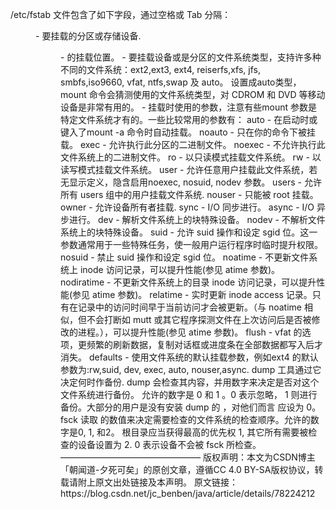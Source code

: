 /etc/fstab 文件包含了如下字段，通过空格或 Tab 分隔：

<file system>	<dir>	<type>	<options>	<dump>	<pass>
<file systems> - 要挂载的分区或存储设备.
<dir> - <file systems>的挂载位置。
<type> - 要挂载设备或是分区的文件系统类型，支持许多种不同的文件系统：ext2,ext3, ext4, reiserfs,xfs, jfs, smbfs,iso9660, vfat, ntfs,swap 及 auto。 设置成auto类型，mount 命令会猜测使用的文件系统类型，对 CDROM 和 DVD 等移动设备是非常有用的。
<options> - 挂载时使用的参数，注意有些mount 参数是特定文件系统才有的。一些比较常用的参数有：
auto - 在启动时或键入了mount -a 命令时自动挂载。
noauto - 只在你的命令下被挂载。
exec - 允许执行此分区的二进制文件。
noexec - 不允许执行此文件系统上的二进制文件。
ro - 以只读模式挂载文件系统。
rw - 以读写模式挂载文件系统。
user - 允许任意用户挂载此文件系统，若无显示定义，隐含启用noexec, nosuid, nodev 参数。
users - 允许所有 users 组中的用户挂载文件系统.
nouser - 只能被 root 挂载。
owner - 允许设备所有者挂载.
sync - I/O 同步进行。
async - I/O 异步进行。
dev - 解析文件系统上的块特殊设备。
nodev - 不解析文件系统上的块特殊设备。
suid - 允许 suid 操作和设定 sgid 位。这一参数通常用于一些特殊任务，使一般用户运行程序时临时提升权限。
nosuid - 禁止 suid 操作和设定 sgid 位。
noatime - 不更新文件系统上 inode 访问记录，可以提升性能(参见 atime 参数)。
nodiratime - 不更新文件系统上的目录 inode 访问记录，可以提升性能(参见 atime 参数)。
relatime - 实时更新 inode access 记录。只有在记录中的访问时间早于当前访问才会被更新。（与 noatime 相似，但不会打断如 mutt 或其它程序探测文件在上次访问后是否被修改的进程。），可以提升性能(参见 atime 参数)。
flush - vfat 的选项，更频繁的刷新数据，复制对话框或进度条在全部数据都写入后才消失。
defaults - 使用文件系统的默认挂载参数，例如ext4 的默认参数为:rw,suid, dev, exec, auto, nouser,async.
<dump> dump 工具通过它决定何时作备份. dump 会检查其内容，并用数字来决定是否对这个文件系统进行备份。 允许的数字是 0 和 1 。0 表示忽略， 1 则进行备份。大部分的用户是没有安装 dump 的 ，对他们而言 <dump> 应设为 0。
<pass> fsck 读取 <pass> 的数值来决定需要检查的文件系统的检查顺序。允许的数字是0, 1, 和2。 根目录应当获得最高的优先权 1, 其它所有需要被检查的设备设置为 2. 0 表示设备不会被 fsck 所检查。
————————————————
版权声明：本文为CSDN博主「朝闻道-夕死可矣」的原创文章，遵循CC 4.0 BY-SA版权协议，转载请附上原文出处链接及本声明。
原文链接：https://blog.csdn.net/jc_benben/java/article/details/78224212